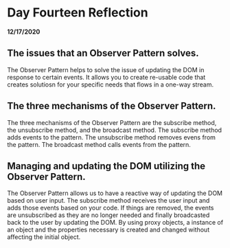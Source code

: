 # Day Fourteen Reflection
__12/17/2020__

## The issues that an Observer Pattern solves.

The Observer Pattern helps to solve the issue of updating the DOM in response to certain events. It allows you to create re-usable code that creates solutiosn for your specific needs that flows in a one-way stream. 
## The three mechanisms of the Observer Pattern.

The three mechanisms of the Observer Pattern are the subscribe method, the unsubscribe method, and the broadcast method. The subscribe method adds events to the pattern. The unsubscribe method removes evens from the pattern. The broadcast method calls events from the pattern. 

## Managing and updating the DOM utilizing the Observer Pattern.

The Observer Pattern allows us to have a reactive way of updating the DOM based on user input. The subscribe method receives the user input and adds those events based on your code. If things are removed, the events are unsubscribed as they are no longer needed and finally broadcasted back to the user by updating the DOM. By using proxy objects, a instance of an object and the properties necessary is created and changed without affecting the initial object. 